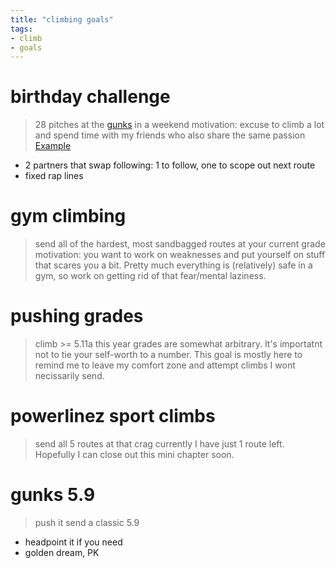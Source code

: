```yaml
---
title: "climbing goals"
tags:
- climb
- goals
---
```


# birthday challenge
> 28 pitches at the [gunks](climb/gunks) in a weekend
motivation: excuse to climb a lot and spend time with my friends who also share the same passion
[Example](https://www.mountainproject.com/forum/topic/111868034/gunks-birthday-challenge)
- 2 partners that swap following: 1 to follow, one to scope out next route
- fixed rap lines

# gym climbing
> send all of the hardest, most sandbagged routes at your current grade
motivation: you want to work on weaknesses and put yourself on stuff that scares you a bit.  Pretty much everything is (relatively) safe in a gym, so work on getting rid of that fear/mental laziness.

# pushing grades
> climb >= 5.11a this year
grades are somewhat arbitrary.  It's importatnt not to tie your self-worth to a number.  This goal is mostly here to remind me to leave my comfort zone and attempt climbs I wont necissarily send.

# powerlinez sport climbs
> send all 5 routes at that crag
currently I have just 1 route left.  Hopefully I can close out this mini chapter soon.

# gunks 5.9
> push it
send a classic 5.9
- headpoint it if you need
- golden dream, PK